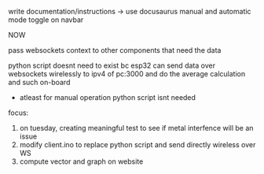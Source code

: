 write documentation/instructions -> use docusaurus
manual and automatic mode toggle on navbar

NOW

pass websockets context to other components that need the data

python script doesnt need to exist bc esp32 can send data over websockets wirelessly to
ipv4 of pc:3000 and do the average calculation and such on-board

- atleast for manual operation python script isnt needed

focus:

1. on tuesday, creating meaningful test to see if metal interfence will be an issue
2. modify client.ino to replace python script and send directly wireless over WS
3. compute vector and graph on website
